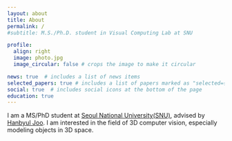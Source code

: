 ```yaml
---
layout: about
title: About
permalink: /
#subtitle: M.S./Ph.D. student in Visual Computing Lab at SNU

profile:
  align: right
  image: photo.jpg
  image_circular: false # crops the image to make it circular

news: true  # includes a list of news items
selected_papers: true # includes a list of papers marked as "selected={true}"
social: true  # includes social icons at the bottom of the page
education: true
---
```


I am a MS/PhD student at [Seoul National University(SNU)](https://www.snu.ac.kr/), advised by [Hanbyul Joo](https://jhugestar.github.io/). I am interested in the field of 3D computer vision, especially modeling objects in 3D space.
